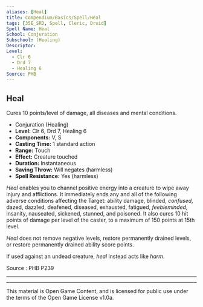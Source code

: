```yaml
---
aliases: [Heal]
title: Compendium/Basics/Spell/Heal
tags: [35E_SRD, Spell, Cleric, Druid]
Spell Name: Heal
School: Conjuration
Subschool: (Healing)
Descriptor: 
Level:
  - Clr 6
  - Drd 7
  - Healing 6
Source: PHB
---
```



## Heal

Cures 10 points/level of damage, all diseases and mental conditions.

*   Conjuration (Healing)
*   **Level:** Clr 6, Drd 7, Healing 6
*   **Components:** V, S
*   **Casting Time:** 1 standard action
*   **Range:** Touch
*   **Effect:** Creature touched
*   **Duration:** Instantaneous
*   **Saving Throw:** Will negates (harmless)
*   **Spell Resistance:** Yes (harmless)

<p><i>Heal</i> enables you to channel positive energy into a creature to wipe away injury and afflictions. It immediately ends any and all of the following adverse conditions affecting the Target: ability damage, blinded, <i>confused,</i> dazed, dazzled, deafened, diseased, exhausted, fatigued, <i>feebleminded,</i> insanity, nauseated, sickened, stunned, and poisoned. It also cures 10 hit points of damage per level of the caster, to a maximum of 150 points at 15th level.</p><p><i>Heal</i> does not remove negative levels, restore permanently drained levels, or restore permanently drained ability score points.</p><p>If used against an undead creature, <i>heal</i> instead acts like <i>harm</i>.</p>

Source : PHB P239

---

---

This material is Open Game Content, and is licensed for public use under
the terms of the Open Game License v1.0a.
